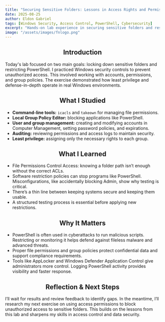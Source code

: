 ```yaml
---
title: "Securing Sensitive Folders: Lessons in Access Rights and Permissions"
date: 2025-08-25
author: Eldon Gabriel
tags: [Windows Security, Access Control, PowerShell, Cybersecurity]
excerpt: "Hands-on lab experience in securing sensitive folders and restricting PowerShell, applying least privilege and defense-in-depth strategies in Windows environments."
image: "/assets/images/fnlogo.png"
---
```


## <center>Introduction</center>

Today's lab focused on two main goals: locking down sensitive folders and restricting PowerShell. I practiced Windows security controls to prevent unauthorized access. This involved working with accounts, permissions, and group policies. The exercise demonstrated how least privilege and defense-in-depth operate in real Windows environments.

## <center>What I Studied</center>

- **Command-line tools:** `icacls` and `takeown` for managing file permissions.  
- **Local Group Policy Editor:** blocking applications like PowerShell.  
- **User and group management:** creating and modifying accounts in Computer Management, setting password policies, and expirations.  
- **Auditing:** reviewing permissions and access logs to maintain security.  
- **Least privilege:** assigning only the necessary rights to each group.  

## <center>What I Learned</center>

- File Permissions Control Access: knowing a folder path isn’t enough without the correct ACLs.  
- Software restriction policies can stop programs like PowerShell. Misconfigurations, like accidentally blocking Admin, show why testing is critical.  
- There’s a thin line between keeping systems secure and keeping them usable.  
- A structured testing process is essential before applying new restrictions.  

## <center>Why It Matters</center>

- PowerShell is often used in cyberattacks to run malicious scripts. Restricting or monitoring it helps defend against fileless malware and advanced threats.  
- Proper file permissions and group policies protect confidential data and support compliance requirements.  
- Tools like AppLocker and Windows Defender Application Control give administrators more control. Logging PowerShell activity provides visibility and faster response.  

## <center>Reflection & Next Steps</center>

I’ll wait for results and review feedback to identify gaps. In the meantime, I’ll research my next exercise on using access permissions to block unauthorized access to sensitive folders. This builds on the lessons from this lab and sharpens my skills in access control and data security.
